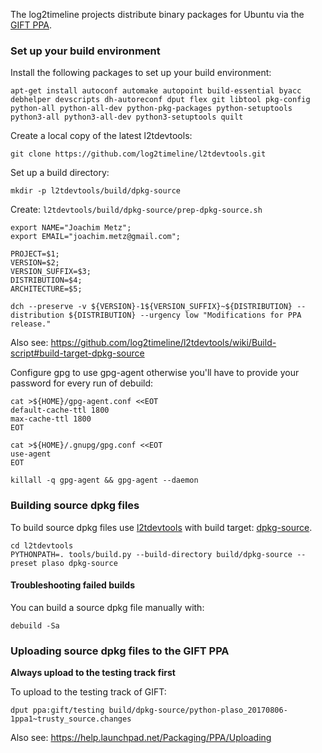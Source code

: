 The log2timeline projects distribute binary packages for Ubuntu via the
[GIFT PPA](https://launchpad.net/~gift).

### Set up your build environment

Install the following packages to set up your build environment:
```
apt-get install autoconf automake autopoint build-essential byacc debhelper devscripts dh-autoreconf dput flex git libtool pkg-config python-all python-all-dev python-pkg-packages python-setuptools python3-all python3-all-dev python3-setuptools quilt
```

Create a local copy of the latest l2tdevtools:
```
git clone https://github.com/log2timeline/l2tdevtools.git
```

Set up a build directory:
```
mkdir -p l2tdevtools/build/dpkg-source
```

Create: `l2tdevtools/build/dpkg-source/prep-dpkg-source.sh`

```
export NAME="Joachim Metz";
export EMAIL="joachim.metz@gmail.com";

PROJECT=$1;
VERSION=$2;
VERSION_SUFFIX=$3;
DISTRIBUTION=$4;
ARCHITECTURE=$5;

dch --preserve -v ${VERSION}-1${VERSION_SUFFIX}~${DISTRIBUTION} --distribution ${DISTRIBUTION} --urgency low "Modifications for PPA release."
```

Also see: https://github.com/log2timeline/l2tdevtools/wiki/Build-script#build-target-dpkg-source

Configure gpg to use gpg-agent otherwise you'll have to provide your password for every run of debuild:

```
cat >${HOME}/gpg-agent.conf <<EOT
default-cache-ttl 1800
max-cache-ttl 1800
EOT
```

```
cat >${HOME}/.gnupg/gpg.conf <<EOT
use-agent
EOT
```

`killall -q gpg-agent && gpg-agent --daemon`

### Building source dpkg files

To build source dpkg files use [l2tdevtools](https://github.com/log2timeline/l2tdevtools)
with build target: [dpkg-source](https://github.com/log2timeline/l2tdevtools/wiki/Build-script#build-target-dpkg-source).

```
cd l2tdevtools
PYTHONPATH=. tools/build.py --build-directory build/dpkg-source --preset plaso dpkg-source
```

#### Troubleshooting failed builds

You can build a source dpkg file manually with:
```
debuild -Sa
```

### Uploading source dpkg files to the GIFT PPA

**Always upload to the testing track first**

To upload to the testing track of GIFT:
```
dput ppa:gift/testing build/dpkg-source/python-plaso_20170806-1ppa1~trusty_source.changes
```

Also see: https://help.launchpad.net/Packaging/PPA/Uploading
